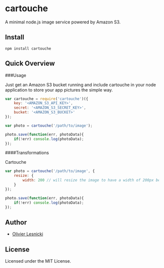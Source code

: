 cartouche
=========

A minimal node.js image service powered by Amazon S3.

Install
-------

	npm install cartouche

Quick Overview
--------------

###Usage

Just get an Amazon S3 bucket running and include cartouche in your node application to store your app pictures the simple way.

`````javascript
var cartouche = require('cartouche')({
    key: '<AMAZON_S3_API_KEY>',
    secret: '<AMAZON_S3_SECRET_KEY>',
    bucket: '<AMAZON_S3_BUCKET>'	
});

var photo = cartouche('/path/to/image');

photo.save(function(err, photoData){
	if(!err) console.log(photoData);
});
`````

####Transformations

Cartouche 

`````javascript
var photo = cartouche('/path/to/image', {
	resize: {
		width: 200 // will resize the image to have a width of 200px before uploading it
	}
});

photo.save(function(err, photoData){
	if(!err) console.log(photoData);
});
`````

Author
------

* [Olivier Lesnicki](https://github.com/olivierlesnicki)


License
-------

Licensed under the MIT License.